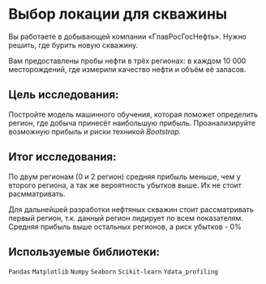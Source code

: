 # Выбор локации для скважины

Вы работаете в добывающей компании «ГлавРосГосНефть». Нужно решить, где бурить новую скважину.

Вам предоставлены пробы нефти в трёх регионах: в каждом 10 000 месторождений, где измерили качество нефти и объём её запасов. 

## Цель исследования:

Постройте модель машинного обучения, которая поможет определить регион, где добыча принесёт наибольшую прибыль. Проанализируйте возможную прибыль и риски техникой *Bootstrap.*

## Итог исследования:

По двум регионам (0 и 2 регион) средняя прибыль меньше, чем у второго региона, а так же вероятность убытков выше. Их не стоит расмматривать. 

Для дальнейшей разработки нефтяных скважин стоит рассматривать первый регион, т.к. данный регион лидирует по всем показателям. Средняя прибыль выше остальных регионов, а риск убытков - 0%

## Используемые библиотеки:

`Pandas` `Matplotlib` `Numpy` `Seaborn` `Scikit-learn` `Ydata_profiling`
